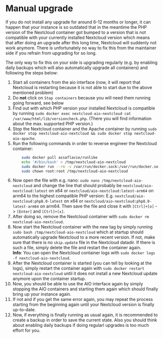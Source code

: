 # Manual upgrade

If you do not install any upgrade for around 6-12 months or longer, it can happen that your instance is so outdated that in the meantime the PHP version of the Nextcloud container got bumped to a version that is not compatible with your currently installed Nextcloud version which means that after doing an upgrade after this long time, Nextcloud will suddenly not work anymore. There is unfortunately no way to fix this from the maintainer side if you refrain from upgrading for so long.

The only way to fix this on your side is upgrading regularly (e.g. by enabling daily backups which will also automatically upgrade all containers) and following the steps below:

1. Start all containers from the aio interface (now, it will report that Nextcloud is restarting because it is not able to start due to the above mentioned problem)
1. Do **not** click on `Stop containers` because you will need them running going forward, see below
1. Find out with which PHP version your installed Nextcloud is compatible by running `sudo docker exec nextcloud-aio-nextcloud cat /var/www/html/lib/versioncheck.php`. (There you will find information about the max. supported PHP version.)
1. Stop the Nextcloud container and the Apache container by running `sudo docker stop nextcloud-aio-nextcloud && sudo docker stop nextcloud-aio-apache`.
1. Run the following commands in order to reverse engineer the Nextcloud container:
    ```bash
        sudo docker pull assaflavie/runlike
        echo '#/bin/bash' > /tmp/nextcloud-aio-nextcloud
        sudo docker run --rm -v /var/run/docker.sock:/var/run/docker.sock assaflavie/runlike -p nextcloud-aio-nextcloud >> /tmp/nextcloud-aio-nextcloud
        sudo chown root:root /tmp/nextcloud-aio-nextcloud
    ```
1. Now open the file with e.g. nano: `sudo nano /tmp/nextcloud-aio-nextcloud` and change the line that should probably be `nextcloud/aio-nextcloud:latest` on x64 or `nextcloud/aio-nextcloud:latest-arm64` on arm64 to the highest compatible PHP version: E.g. `nextcloud/aio-nextcloud:php8.0-latest` on x64 or `nextcloud/aio-nextcloud:php8.0-latest-arm64` on arm64. Then save the file and close it with `[Ctrl]+[o]` -> `[Enter]` and `[Ctrl]+[x]`.
1. After doing so, remove the Nextcloud container with `sudo docker rm nextcloud-aio-nextcloud`.
1. Now start the Nextcloud container with the new tag by simply running `sudo bash /tmp/nextcloud-aio-nextcloud` which at startup should automatically upgrade Nextcloud to a more recent version. If not, make sure that there is no `skip.update` file in the Nextcloud datadir. If there is such a file, simply delete the file and restart the container again.<br>
**Info**: You can open the Nextcloud container logs with `sudo docker logs -f nextcloud-aio-nextcloud`.
1. After the Nextcloud container is started (you can tell by looking at the logs), simply restart the container again with `sudo docker restart nextcloud-aio-nextcloud` until it does not install a new Nextcloud update anymore upon the container startup.
1. Now, you should be able to use the AIO interface again by simply stopping the AIO containers and starting them again which should finally bring up your instance again.
1. If not and if you get the same error again, you may repeat the process starting from the beginning again until your Nextcloud version is finally up-to-date.
1. Now, if everything is finally running as usual again, it is recommended to create a backup in order to save the current state. Also you should think about enabling daily backups if doing regularl upgrades is too much effort for you.
